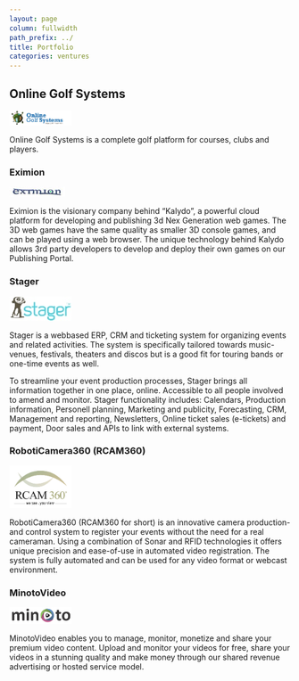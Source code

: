 ```yaml
---
layout: page
column: fullwidth
path_prefix: ../
title: Portfolio
categories: ventures
---
```


## Online Golf Systems

<img src="../../images/online-golf-systems-logo.png" alt="online-golf-systems-logo" width="112" height="27" />

Online Golf Systems is a complete golf platform for courses, clubs and players.

### Eximion

<img src="/images/eximion-logo.jpg" alt="eximion-logo" width="100" height="18" />

Eximion is the visionary company behind “Kalydo”, a powerful cloud platform for developing and publishing 3d Nex Generation web games. The 3D web games have the same quality as smaller 3D console games, and can be played using a web browser. The unique technology behind Kalydo allows 3rd party developers to develop and deploy their own games on our Publishing Portal.

### Stager

<img src="/images/stager-logo.jpg" alt="stager-logo" width="112" height="44" />

Stager is a webbased ERP, CRM and ticketing system for organizing events and related activities. The system is specifically tailored towards music-venues, festivals, theaters and discos but is a good fit for touring bands or one-time events as well.

To streamline your event production processes, Stager brings all information together in one place, online. Accessible to all people involved to amend and monitor. Stager functionality includes: Calendars, Production information, Personell planning, Marketing and publicity, Forecasting, CRM, Management and reporting, Newsletters, Online ticket sales (e-tickets) and payment, Door sales and APIs to link with external systems.

### RobotiCamera360 (RCAM360)
<img src="/images/rcam360-logo.png" alt="rcam360-logo" width="112" height="76" /> 

RobotiCamera360 (RCAM360 for short) is an innovative camera production- and control system to register your events without the need for a real cameraman. Using a combination of Sonar and RFID technologies it offers unique precision and ease-of-use in automated video registration. The system is fully automated and can be used for any video format or webcast environment.

### MinotoVideo

<img src="../../images/minoto-logo.png" alt="minoto-logo" width="112" height="30" />

MinotoVideo enables you to manage, monitor, monetize and share your premium video content. Upload and monitor your videos for free, share your videos in a stunning quality and make money through our shared revenue advertising or hosted service model.

